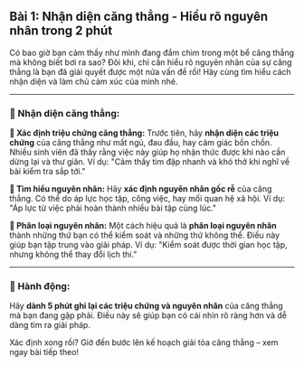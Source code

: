 ## Bài 1: Nhận diện căng thẳng - Hiểu rõ nguyên nhân trong 2 phút

Có bao giờ bạn cảm thấy như mình đang đắm chìm trong một bể căng thẳng mà không biết bơi ra sao? Đôi khi, chỉ cần hiểu rõ nguyên nhân của sự căng thẳng là bạn đã giải quyết được một nửa vấn đề rồi! Hãy cùng tìm hiểu cách nhận diện và làm chủ cảm xúc của mình nhé.

---

### 📌 Nhận diện căng thẳng:

**🔹 Xác định triệu chứng căng thẳng:**
Trước tiên, hãy **nhận diện các triệu chứng** của căng thẳng như mất ngủ, đau đầu, hay cảm giác bồn chồn. Nhiều sinh viên đã thấy rằng việc này giúp họ nhận thức được khi nào cần dừng lại và thư giãn. Ví dụ: "Cảm thấy tim đập nhanh và khó thở khi nghĩ về bài kiểm tra sắp tới."

**🔹 Tìm hiểu nguyên nhân:**
Hãy **xác định nguyên nhân gốc rễ** của căng thẳng. Có thể do áp lực học tập, công việc, hay mối quan hệ xã hội. Ví dụ: "Áp lực từ việc phải hoàn thành nhiều bài tập cùng lúc."

**🔹 Phân loại nguyên nhân:**
Một cách hiệu quả là **phân loại nguyên nhân** thành những thứ bạn có thể kiểm soát và những thứ không thể. Điều này giúp bạn tập trung vào giải pháp. Ví dụ: "Kiểm soát được thời gian học tập, nhưng không thể thay đổi lịch thi."

---

### 🚀 Hành động:

Hãy **dành 5 phút ghi lại các triệu chứng và nguyên nhân** của căng thẳng mà bạn đang gặp phải. Điều này sẽ giúp bạn có cái nhìn rõ ràng hơn và dễ dàng tìm ra giải pháp.

Xác định xong rồi? Giờ đến bước lên kế hoạch giải tỏa căng thẳng – xem ngay bài tiếp theo!